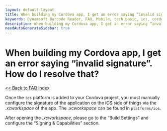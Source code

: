```yaml
---
layout: default-layout
title: When building my Cordova app, I get an error saying “invalid signature”. How do I resolve that? - DBR iOS FAQs.
keywords: Dynamsoft Barcode Reader, FAQ, Mobile, tech basic, ios, cordova, invalid signature
description: When building my Cordova app, I get an error saying “invalid signature”. How do I resolve that? - DBR iOS FAQs.
needAutoGenerateSidebar: true
---
```


# When building my Cordova app, I get an error saying “invalid signature”. How do I resolve that?

[<< Back to FAQ index](index.md)

Once the `ios` platform is added to your Cordova project, you must manually configure the signature of the application on the iOS side of things via the *.xcworkspace* of the app. The *.xcworkspace* can be found in `platforms/ios`. 

After opening the *.xcworkspace*, please go to the “Build Settings” and configure the “Signing & Capabilities” section. 